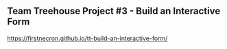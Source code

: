 ## Team Treehouse Project #3 - Build an Interactive Form

https://firstnecron.github.io/tt-build-an-interactive-form/
